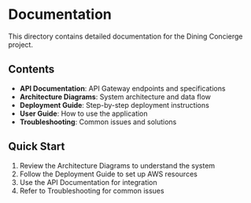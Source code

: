 # Documentation

This directory contains detailed documentation for the Dining Concierge project.

## Contents

- **API Documentation**: API Gateway endpoints and specifications
- **Architecture Diagrams**: System architecture and data flow
- **Deployment Guide**: Step-by-step deployment instructions
- **User Guide**: How to use the application
- **Troubleshooting**: Common issues and solutions

## Quick Start

1. Review the Architecture Diagrams to understand the system
2. Follow the Deployment Guide to set up AWS resources
3. Use the API Documentation for integration
4. Refer to Troubleshooting for common issues
